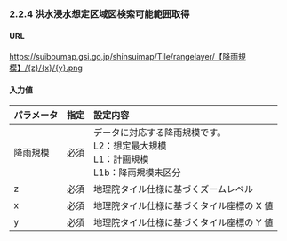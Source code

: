 ### 2.2.4 洪水浸水想定区域図検索可能範囲取得

#### URL
https://suiboumap.gsi.go.jp/shinsuimap/Tile/rangelayer/【降雨規模】/{z}/{x}/{y}.png

#### 入力値

| パラメータ   | 指定 | 設定内容                                                                    |
| :----------- | :--- | :-------------------------------------------------------------------------- |
| 降雨規模     | 必須 | データに対応する降雨規模です。<br>L2：想定最大規模<br>L1：計画規模<br>L1b：降雨規模未区分 |
| z            | 必須 | 地理院タイル仕様に基づくズームレベル                                                |
| x            | 必須 | 地理院タイル仕様に基づくタイル座標の X 値                                           |
| y            | 必須 | 地理院タイル仕様に基づくタイル座標の Y 値                                           |
